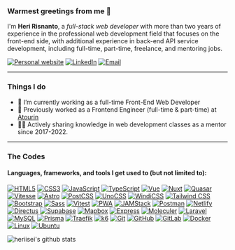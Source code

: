 ### Warmest greetings from me 👋

I'm **Heri Risnanto**, a *full-stack web developer* with more than two years of experience in the professional web development field that focuses on the front-end side, with additional experience in back-end API service development, including full-time, part-time, freelance, and mentoring jobs.

[![Personal website](https://img.shields.io/badge/-risnanto.web.id-black?style=flat&logo=InternetExplorer&logoColor=ffffff&link=https://risnanto.web.id/)](https://risnanto.web.id/)
[![LinkedIn](https://img.shields.io/badge/-heririsnanto-0A66C2?style=flat&logo=LinkedIn&logoColor=ffffff&link=https://www.linkedin.com/in/heririsnanto/)](https://www.linkedin.com/in/heririsnanto/)
[![Email](https://img.shields.io/badge/-heri.risnanto@gmail.com-EA4335?style=flat&logo=Gmail&logoColor=ffffff&link=mailto:heri.risnanto@gmail.com)](mailto:heri.risnanto@gmail.com)

---
### Things I do
- 🔭 I’m currently working as a full-time Front-End Web Developer
- 🧵 Previously worked as a Frontend Engineer (full-time & part-time) at [Atourin](https://atourin.com)
- 👨‍🏫 Actively sharing knowledge in web development classes as a mentor since 2017-2022.

---
### The Codes

#### Languages, frameworks, and tools I get used to (but not limited to):
[![HTML5](https://img.shields.io/badge/-HTML5-E34F26?style=for-the-badge&logo=HTML5&logoColor=ffffff)](https://developer.mozilla.org/en-US/docs/Web/Guide/HTML/HTML5)
[![CSS3](https://img.shields.io/badge/-CSS3-1572B6?style=for-the-badge&logo=CSS3&logoColor=ffffff)](https://developer.mozilla.org/en-US/docs/Web/CSS)
[![JavaScript](https://img.shields.io/badge/-JS-F7DF1E?style=for-the-badge&logo=JavaScript&logoColor=000000)](https://developer.mozilla.org/en-US/docs/Web/javascript)
[![TypeScript](https://img.shields.io/badge/-TS-3178C6?style=for-the-badge&logo=TypeScript&logoColor=ffffff)](https://www.typescriptlang.org/)
[![Vue](https://img.shields.io/badge/-Vue-4FC08D?style=for-the-badge&logo=Vue.js&logoColor=ffffff)](https://vuejs.org/)
[![Nuxt](https://img.shields.io/badge/-Nuxt-00DC82?style=for-the-badge&logo=Nuxt.js&logoColor=ffffff)](https://nuxtjs.org/)
[![Quasar](https://img.shields.io/badge/-Quasar-1976D2?style=for-the-badge&logo=Quasar&logoColor=ffffff)](https://quasar.dev/)
[![Vitesse](https://img.shields.io/badge/-Vitesse-F16728?style=for-the-badge&logo=Vitess&logoColor=ffffff)](https://github.com/antfu/vitesse)
[![Astro](https://img.shields.io/badge/-Astro-FF5D01?style=for-the-badge&logo=Astro&logoColor=ffffff)](https://astro.build/)
[![PostCSS](https://img.shields.io/badge/-PostCSS-DD3A0A?style=for-the-badge&logo=PostCSS&logoColor=ffffff)](https://postcss.org/)
[![UnoCSS](https://img.shields.io/badge/-UnoCSS-333333?style=for-the-badge&logo=UnoCSS&logoColor=ffffff)](https://github.com/antfu/unocss)
[![WindiCSS](https://img.shields.io/badge/-WindiCSS-48B0F1?style=for-the-badge&logo=WindiCSS&logoColor=ffffff)](https://windicss.org/)
[![Tailwind CSS](https://img.shields.io/badge/-Tailwind-06B6D4?style=for-the-badge&logo=TailwindCSS&logoColor=ffffff)](https://tailwindcss.com/)
[![Bootstrap](https://img.shields.io/badge/-Bootstrap-7952B3?style=for-the-badge&logo=Bootstrap&logoColor=ffffff)](https://getbootstrap.com/)
[![Sass](https://img.shields.io/badge/-Sass-CC6699?style=for-the-badge&logo=Sass&logoColor=ffffff)](https://sass-lang.com/)
[![Vitest](https://img.shields.io/badge/-Vitest-6E9F18?style=for-the-badge&logo=Vitest&logoColor=ffffff)](https://vitest.dev/)
[![PWA](https://img.shields.io/badge/-PWA-5A0FC8?style=for-the-badge&logo=PWA&logoColor=ffffff)](https://web.dev/what-are-pwas/)
[![JAMStack](https://img.shields.io/badge/-JAMStack-F0047F?style=for-the-badge&logo=JAMStack&logoColor=ffffff)](https://jamstack.org/)
[![Postman](https://img.shields.io/badge/-Postman-FF6C37?style=for-the-badge&logo=Postman&logoColor=ffffff)](https://www.postman.com/)
[![Netlify](https://img.shields.io/badge/-Netlify-00C7B7?style=for-the-badge&logo=Netlify&logoColor=ffffff)](https://netlify.com/)
[![Directus](https://img.shields.io/badge/-Directus-263238?style=for-the-badge&logo=Directus&logoColor=ffffff)](https://directus.io/)
[![Supabase](https://img.shields.io/badge/-Supabase-3ECF8E?style=for-the-badge&logo=Supabase&logoColor=ffffff)](https://supabase.com/)
[![Mapbox](https://img.shields.io/badge/-Mapbox-000000?style=for-the-badge&logo=Mapbox&logoColor=ffffff)](https://www.mapbox.com/)
[![Express](https://img.shields.io/badge/-Express-000000?style=for-the-badge&logo=Express&logoColor=ffffff)](https://expressjs.com/)
[![Moleculer](https://img.shields.io/badge/-Moleculer-3CAFCE?style=for-the-badge&logo=Moleculer&logoColor=ffffff)](https://moleculer.services/)
[![Laravel](https://img.shields.io/badge/-Laravel-FF2D20?style=for-the-badge&logo=Laravel&logoColor=ffffff)](https://laravel.com/)
[![MySQL](https://img.shields.io/badge/-MySQL-4479A1?style=for-the-badge&logo=MySQL&logoColor=ffffff)](https://www.mysql.com/)
[![Prisma](https://img.shields.io/badge/-Prisma-2D3748?style=for-the-badge&logo=Prisma&logoColor=ffffff)](https://www.prisma.io/)
[![Traefik](https://img.shields.io/badge/-Traefik-24A1C1?style=for-the-badge&logo=TraefikProxy&logoColor=ffffff)](https://traefik.io/)
[![k6](https://img.shields.io/badge/-k6-7D64FF?style=for-the-badge&logo=k6&logoColor=ffffff)](https://k6.io/)
[![Git](https://img.shields.io/badge/-Git-F05032?style=for-the-badge&logo=Git&logoColor=ffffff)](https://git-scm.com/)
[![GitHub](https://img.shields.io/badge/-GitHub-181717?style=for-the-badge&logo=GitHub&logoColor=ffffff)](https://github.com/)
[![GitLab](https://img.shields.io/badge/-GitLab-FC6D26?style=for-the-badge&logo=GitLab&logoColor=ffffff)](https://gitlab.com/)
[![Docker](https://img.shields.io/badge/-Docker-2496ED?style=for-the-badge&logo=Docker&logoColor=ffffff)](https://www.docker.com/)
[![Linux](https://img.shields.io/badge/-Linux-FCC624?style=for-the-badge&logo=Linux&logoColor=000000)](https://www.linux.org/)
[![Ubuntu](https://img.shields.io/badge/-Ubuntu-E95420?style=for-the-badge&logo=Ubuntu&logoColor=ffffff)](https://ubuntu.com/)

<img align="left" src="https://github-readme-stats.vercel.app/api?username=heriisei&show_icons=true&count_private=true&theme=apprentice" alt="heriisei's github stats" />

<!--
**heriisei/heriisei** is a ✨ _special_ ✨ repository because its `README.md` (this file) appears on your GitHub profile.

Here are some ideas to get you started:

- 🔭 I’m currently working on ...
- 🌱 I’m currently learning ...
- 👯 I’m looking to collaborate on ...
- 🤔 I’m looking for help with ...
- 💬 Ask me about ...
- 📫 How to reach me: ...
- 😄 Pronouns: ...
- ⚡ Fun fact: ...
-->
